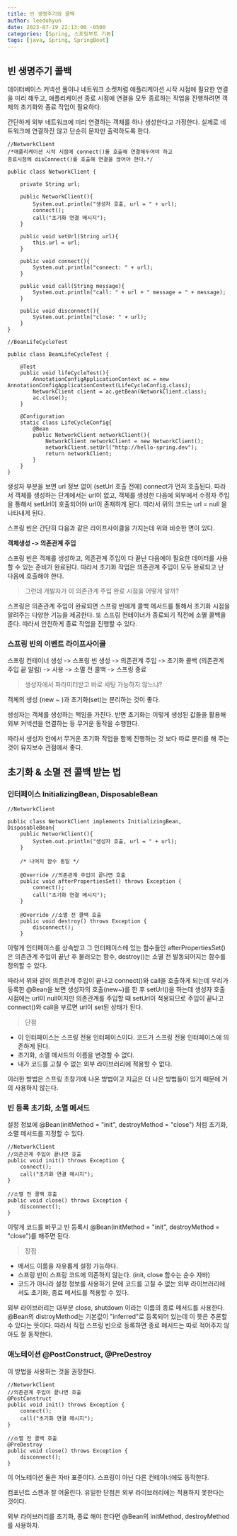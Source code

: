 ```yaml
---
title: 빈 생명주기와 콜백
author: leedohyun
date: 2023-07-19 22:13:00 -0500
categories: [Spring, 스프링부트 기본]
tags: [java, Spring, SpringBoot]
---
```


## 빈 생명주기 콜백

데이터베이스 커넥션 풀이나 네트워크 소켓처럼 애플리케이션 시작 시점에 필요한 연결을 미리 해두고, 애플리케이션 종료 시점에 연결을 모두 종료하는 작업을 진행하려면 객체의 초기화와 종료 작업이 필요하다.

간단하게 외부 네트워크에 미리 연결하는 객체를 하나 생성한다고 가정한다.
실제로 네트워크에 연결하진 않고 단순히 문자만 출력하도록 한다.

```
//NetworkClient
/*애플리케이션 시작 시점에 connect()를 호출해 연결해두어야 하고
종료시점에 disConnect()를 호출해 연결을 끊어야 한다.*/

public class NetworkClient {  
  
	private String url;  
  
	public NetworkClient(){  
		System.out.println("생성자 호출, url = " + url);  
		connect();  
		call("초기화 연결 메시지");  
	}  
  
	public void setUrl(String url){  
		this.url = url;  
	}  
  
	public void connect(){  
		System.out.println("connect: " + url);  
	}  
  
	public void call(String message){  
		System.out.println("call: " + url + " message = " + message);  
	}  
  
	public void disconnect(){  
		System.out.println("close: " + url);  
	}  
}
```

```
//BeanLifeCycleTest

public class BeanLifeCycleTest {  
  
	@Test  
	public void lifeCycleTest(){  
		AnnotationConfigApplicationContext ac = new AnnotationConfigApplicationContext(LifeCycleConfig.class);  
		NetworkClient client = ac.getBean(NetworkClient.class);  
		ac.close();  
	}  
  
	@Configuration  
	static class LifeCycleConfig{  
		@Bean  
		public NetworkClient networkClient(){  
			NetworkClient networkClient = new NetworkClient();  
			networkClient.setUrl("http://hello-spring.dev");  
			return networkClient;  
		}  
	}  
}
```

생성자 부분을 보면 url 정보 없이 (setUrl 호출 전에) connect가 먼저 호출된다. 따라서 객체를 생성하는 단계에서는 url이 없고, 객체를 생성한 다음에 외부에서 수정자 주입을 통해서 setUrl이 호출되어야 url이 존재하게 된다. 따라서 위의 코드는 url = null 을 나타내게 된다.

스프링 빈은 간단히 다음과 같은 라이프사이클을 가지는데 위와 비슷한 면이 있다.

**객체생성 -> 의존관계 주입**

스프링 빈은 객체를 생성하고, 의존관계 주입이 다 끝난 다음에야 필요한 데이터를 사용할 수 있는 준비가 완료된다. 따라서 초기화 작업은 의존관계 주입이 모두 완료되고 난 다음에 호출해야 한다.

> 그런데 개발자가 이 의존관계 주입 완료 시점을 어떻게 알까?

스프링은 의존관계 주입이 완료되면 스프링 빈에게 콜백 메서드를 통해서 초기화 시점을 알려주는 다양한 기능을 제공한다. 또 스프링 컨테이너가 종료되기 직전에 소멸 콜백을 준다. 따라서 안전하게 종료 작업을 진행할 수 있다.

### 스프링 빈의 이벤트 라이프사이클

스프링 컨테이너 생성 -> 스프링 빈 생성 -> 의존관계 주입 -> 초기화 콜백 (의존관계 주입 끝 알림) -> 사용 -> 소멸 전 콜백 -> 스프링 종료

> 생성자에서 파라미터받고 바로 세팅 가능하지 않느냐?

객체의 생성 (new ~ )과 초기화(set)는 분리하는 것이 좋다. 

생성자는 객체를 생성하는 책임을 가진다. 반면 초기화는 이렇게 생성된 값들을 활용해 외부 커넥션을 연결하는 등 무거운 동작을 수행한다.

따라서 생성자 안에서 무거운 초기화 작업을 함께 진행하는 것 보다 따로 분리를 해 주는 것이 유지보수 관점에서 좋다.

## 초기화 & 소멸 전 콜백 받는 법

### 인터페이스 InitializingBean, DisposableBean

```
//NetworkClient

public class NetworkClient implements InitializingBean, DisposableBean{
	public NetworkClient(){  
		System.out.println("생성자 호출, url = " + url);  
	}

	/* 나머지 함수 동일 */

	@Override //의존관계 주입이 끝나면 호출  
	public void afterPropertiesSet() throws Exception {  
		connect();  
		call("초기화 연결 메시지");  
	}  
  
	@Override //소멸 전 콜백 호출  
	public void destroy() throws Exception {  
		disconnect();  
	}	
```

이렇게 인터페이스를 상속받고 그 인터페이스에 있는 함수들인 afterPropertiesSet()은 의존관계 주입이 끝난 후 불러오는 함수, destroy()는 소멸 전 발동되어지는 함수를 정의할 수 있다.

따라서 위와 같이 의존관계 주입이 끝나고 connect()와 call을 호출하게 되는데 우리가 등록한 @Bean을 보면 생성자의 호출(new~)를 한 후 setUrl()을 하는데 생성자 호출 시점에는 url이 null이지만 의존관계를 주입할 때 setUrl이 적용되므로 주입이 끝나고 connect()와 call을 부르면 url이 set된 상태가 된다.

> 단점

- 이 인터페이스는 스프링 전용 인터페이스이다. 코드가 스프링 전용 인터페이스에 의존하게 된다.
- 초기화, 소멸 메서드의 이름을 변경할 수 없다.
- 내가 코드를 고칠 수 없는 외부 라이브러리에 적용할 수 없다.

이러한 방법은 스프링 초창기에 나온 방법이고 지금은 더 나은 방법들이 있기 때문에 거의 사용하지 않는다.

### 빈 등록 초기화, 소멸 메서드

설정 정보에 @Bean(initMethod = "init", destroyMethod = "close") 처럼 초기화, 소멸 메서드를 지정할 수 있다.

```
//NetworkClient
//의존관계 주입이 끝나면 호출  
public void init() throws Exception {  
	connect();  
	call("초기화 연결 메시지");  
}  
  
//소멸 전 콜백 호출  
public void close() throws Exception {  
	disconnect();  
}
```

이렇게 코드를 바꾸고 빈 등록시 @Bean(initMethod = "init", destroyMethod = "close")를 해주면 된다.

> 장점

- 메서드 이름을 자유롭게 설정 가능하다.
- 스프링 빈이 스프링 코드에 의존하지 않는다. (init, close 함수는 순수 자바)
- 코드가 아니라 설정 정보를 사용하기 문에 코드를 고칠 수 없는 외부 라이브러리에서도 초기화, 종료 메서드를 적용할 수 있다.

외부 라이브러리는 대부분 close, shutdown 이라는 이름의 종료 메서드를 사용한다. @Bean의 distroyMethod는 기본값이 "inferred"로 등록되어 있는데 이 뜻은 추론할 수 있다는 뜻이다. 따라서 직접 스프링 빈으로 등록하면 종료 메서드는 따로 적어주지 않아도 잘 동작한다.

### 애노테이션 @PostConstruct, @PreDestroy

이 방법을 사용하는 것을 권장한다.

```
//NetworkClient
//의존관계 주입이 끝나면 호출
@PostConstruct
public void init() throws Exception {  
	connect();  
	call("초기화 연결 메시지");  
}  
  
//소멸 전 콜백 호출
@PreDestroy  
public void close() throws Exception {  
	disconnect();  
}
```

이 어노테이션 둘은 자바 표준이다. 스프링이 아닌 다른 컨테이너에도 동작한다.

컴포넌트 스캔과 잘 어울린다. 유일한 단점은 외부 라이브러리에는 적용하지 못한다는 것이다. 

외부 라이브러리를 초기화, 종료 해야 한다면 @Bean의 initMethod, destroyMethod를 사용하자.

